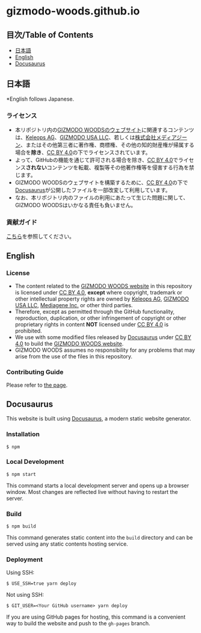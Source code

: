 # gizmodo-woods.github.io

## 目次/Table of Contents

* [日本語](#%E6%97%A5%E6%9C%AC%E8%AA%9E)
* [English](#english)
* [Docusaurus](#docusaurus)

## 日本語

*English follows Japanese.

### ライセンス

* 本リポジトリ内の[GIZMODO WOODSのウェブサイト](https://gizmodo-woods.github.io/)に関連するコンテンツは、[Keleops AG](https://www.keleops.com/en/)、[GIZMODO USA LLC](https://gizmodo.com/about-gizmodo-4303)、若しくは[株式会社メディアジーン](https://www.mediagene.co.jp/)、またはその他第三者に著作権、商標権、その他の知的財産権が帰属する場合を**除き**、[CC BY 4.0](https://creativecommons.org/licenses/by/4.0/)の下でライセンスされています。
* よって、GitHubの機能を通じて許可される場合を除き、[CC BY 4.0](https://creativecommons.org/licenses/by/4.0/)でライセンス**されない**コンテンツを転載、複製等その他著作権等を侵害する行為を禁じます。
* GIZMODO WOODSのウェブサイトを構築するために、[CC BY 4.0](https://creativecommons.org/licenses/by/4.0/)の下で[Docusaurus](https://docusaurus.io)が公開したファイルを一部改変して利用しています。
* なお、本リポジトリ内のファイルの利用にあたって生じた問題に関して、GIZMODO WOODSはいかなる責任も負いません。

### 貢献ガイド

[こちら](.github/CONTRIBUTING.md)を参照してください。

## English

### License

* The content related to the [GIZMODO WOODS website](https://gizmodo-woods.github.io/) in this repository is licensed under [CC BY 4.0](https://creativecommons.org/licenses/by/4.0/), **except** where copyright, trademark or other intellectual property rights are owned by [Keleops AG](https://www.keleops.com/en/), [GIZMODO USA LLC](https://gizmodo.com/about-gizmodo-4303), [Mediagene Inc.](https://www.mediagene.co.jp/) or other third parties.
* Therefore, except as permitted through the GitHub functionality, reproduction, duplication, or other infringement of copyright or other proprietary rights in content **NOT** licensed under [CC BY 4.0](https://creativecommons.org/licenses/by/4.0/) is prohibited.
* We use with some modified files released by [Docusaurus](https://docusaurus.io) under [CC BY 4.0](https://creativecommons.org/licenses/by/4.0/) to build the [GIZMODO WOODS website](https://gizmodo-woods.github.io/).
* GIZMODO WOODS assumes no responsibility for any problems that may arise from the use of the files in this repository.

### Contributing Guide

Please refer to [the page](.github/CONTRIBUTING.md).

## Docusaurus

This website is built using [Docusaurus](https://docusaurus.io/), a modern static website generator.

### Installation

```
$ npm
```

### Local Development

```
$ npm start
```

This command starts a local development server and opens up a browser window. Most changes are reflected live without having to restart the server.

### Build

```
$ npm build
```

This command generates static content into the `build` directory and can be served using any static contents hosting service.

### Deployment

Using SSH:

```
$ USE_SSH=true yarn deploy
```

Not using SSH:

```
$ GIT_USER=<Your GitHub username> yarn deploy
```

If you are using GitHub pages for hosting, this command is a convenient way to build the website and push to the `gh-pages` branch.
